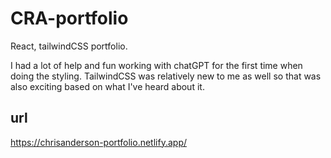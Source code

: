 # CRA-portfolio
React, tailwindCSS portfolio.

I had a lot of help and fun working with chatGPT for the first time when doing the styling. TailwindCSS was relatively new to me as well so that was also exciting based on what I've heard about it. 

## url
https://chrisanderson-portfolio.netlify.app/


